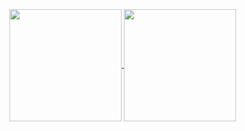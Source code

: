 <a href="https://github.com/bimporakosoo">
  <img height=200 align="center" src="https://github-readme-stats.vercel.app/api?username=bimprakosoo" />
</a>
<a href="https://github.com/bimprakosoo">
  <img height=200 align="center" src="https://github-readme-stats.vercel.app/api/top-langs?username=bimprakosooa&layout=compact&langs_count=8&card_width=320" />
</a>
